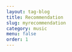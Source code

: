 ```yaml
---
layout: tag-blog
title: Recommendation
slug: myrecommendation
category: music
menu: false
order: 1
---
```

